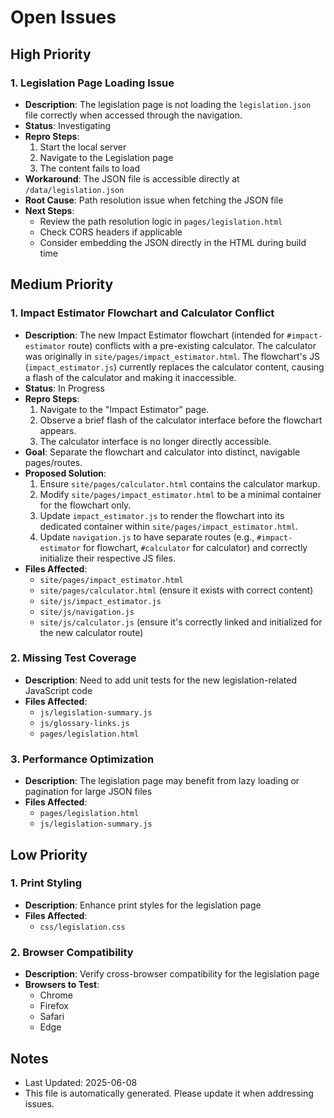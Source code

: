 # Open Issues

## High Priority

### 1. Legislation Page Loading Issue
- **Description**: The legislation page is not loading the `legislation.json` file correctly when accessed through the navigation.
- **Status**: Investigating
- **Repro Steps**:
  1. Start the local server
  2. Navigate to the Legislation page
  3. The content fails to load
- **Workaround**: The JSON file is accessible directly at `/data/legislation.json`
- **Root Cause**: Path resolution issue when fetching the JSON file
- **Next Steps**:
  - Review the path resolution logic in `pages/legislation.html`
  - Check CORS headers if applicable
  - Consider embedding the JSON directly in the HTML during build time

## Medium Priority

### 1. Impact Estimator Flowchart and Calculator Conflict
- **Description**: The new Impact Estimator flowchart (intended for `#impact-estimator` route) conflicts with a pre-existing calculator. The calculator was originally in `site/pages/impact_estimator.html`. The flowchart's JS (`impact_estimator.js`) currently replaces the calculator content, causing a flash of the calculator and making it inaccessible.
- **Status**: In Progress
- **Repro Steps**:
  1. Navigate to the "Impact Estimator" page.
  2. Observe a brief flash of the calculator interface before the flowchart appears.
  3. The calculator interface is no longer directly accessible.
- **Goal**: Separate the flowchart and calculator into distinct, navigable pages/routes.
- **Proposed Solution**:
  1. Ensure `site/pages/calculator.html` contains the calculator markup.
  2. Modify `site/pages/impact_estimator.html` to be a minimal container for the flowchart only.
  3. Update `impact_estimator.js` to render the flowchart into its dedicated container within `site/pages/impact_estimator.html`.
  4. Update `navigation.js` to have separate routes (e.g., `#impact-estimator` for flowchart, `#calculator` for calculator) and correctly initialize their respective JS files.
- **Files Affected**:
  - `site/pages/impact_estimator.html`
  - `site/pages/calculator.html` (ensure it exists with correct content)
  - `site/js/impact_estimator.js`
  - `site/js/navigation.js`
  - `site/js/calculator.js` (ensure it's correctly linked and initialized for the new calculator route)



### 2. Missing Test Coverage
- **Description**: Need to add unit tests for the new legislation-related JavaScript code
- **Files Affected**:
  - `js/legislation-summary.js`
  - `js/glossary-links.js`
  - `pages/legislation.html`

### 3. Performance Optimization
- **Description**: The legislation page may benefit from lazy loading or pagination for large JSON files
- **Files Affected**:
  - `pages/legislation.html`
  - `js/legislation-summary.js`

## Low Priority

### 1. Print Styling
- **Description**: Enhance print styles for the legislation page
- **Files Affected**:
  - `css/legislation.css`

### 2. Browser Compatibility
- **Description**: Verify cross-browser compatibility for the legislation page
- **Browsers to Test**:
  - Chrome
  - Firefox
  - Safari
  - Edge

## Notes
- Last Updated: 2025-06-08
- This file is automatically generated. Please update it when addressing issues.
